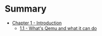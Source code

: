 # Summary

* [Chapter 1 - Introduction](chapter1.md)
    * [1.1 - What's Qemu and what it can do](what's_qemu_and_what_it_can_do.md)